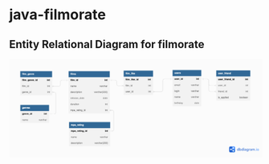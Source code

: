 # java-filmorate

## Entity Relational Diagram for filmorate

![Entity Relational Diagram](docs/er_filmorate_db.png)

